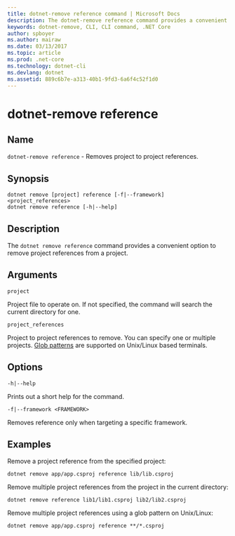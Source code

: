 ```yaml
---
title: dotnet-remove reference command | Microsoft Docs
description: The dotnet-remove reference command provides a convenient option to remove project to project references.
keywords: dotnet-remove, CLI, CLI command, .NET Core
author: spboyer
ms.author: mairaw
ms.date: 03/13/2017
ms.topic: article
ms.prod: .net-core
ms.technology: dotnet-cli
ms.devlang: dotnet
ms.assetid: 889c6b7e-a313-40b1-9fd3-6a6f4c52f1d0
---
```

# dotnet-remove reference

## Name

`dotnet-remove reference` - Removes project to project references.

## Synopsis

```
dotnet remove [project] reference [-f|--framework] <project_references>
dotnet remove reference [-h|--help]
```

## Description

The `dotnet remove reference` command provides a convenient option to remove project references from a project.

## Arguments

`project`

Project file to operate on. If not specified, the command will search the current directory for one.

`project_references`

Project to project references to remove. You can specify one or multiple projects. [Glob patterns](https://en.wikipedia.org/wiki/Glob_(programming)) are supported on Unix/Linux based terminals.

## Options

`-h|--help`

Prints out a short help for the command.

`-f|--framework <FRAMEWORK>`

Removes reference only when targeting a specific framework.

## Examples

Remove a project reference from the specified project:

`dotnet remove app/app.csproj reference lib/lib.csproj`

Remove multiple project references from the project in the current directory:

`dotnet remove reference lib1/lib1.csproj lib2/lib2.csproj`

Remove multiple project references using a glob pattern on Unix/Linux:

`dotnet remove app/app.csproj reference **/*.csproj`
